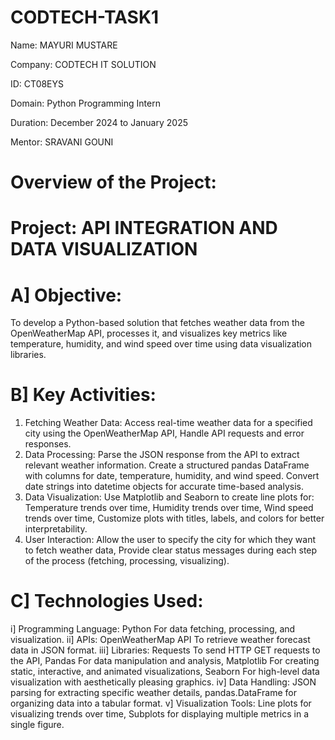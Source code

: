 # CODTECH-TASK1

Name: MAYURI MUSTARE

Company: CODTECH IT SOLUTION

ID: CT08EYS

Domain: Python Programming Intern

Duration: December 2024 to January 2025

Mentor: SRAVANI GOUNI

# Overview of the Project:
# Project: API INTEGRATION AND DATA VISUALIZATION

# A] Objective:
To develop a Python-based solution that fetches weather data from the OpenWeatherMap API, processes it, and visualizes key metrics like temperature, humidity, and wind speed over time using data visualization libraries.

# B] Key Activities:
1. Fetching Weather Data: Access real-time weather data for a specified city using the OpenWeatherMap API, Handle API requests and error responses.
2. Data Processing: Parse the JSON response from the API to extract relevant weather information. Create a structured pandas DataFrame with columns for date, temperature, humidity, and wind speed. Convert date strings into datetime objects for accurate time-based analysis.
3. Data Visualization: Use Matplotlib and Seaborn to create line plots for: Temperature trends over time, Humidity trends over time, Wind speed trends over time, Customize plots with titles, labels, and colors for better interpretability.
4. User Interaction: Allow the user to specify the city for which they want to fetch weather data, Provide clear status messages during each step of the process (fetching, processing, visualizing).

# C] Technologies Used:
i] Programming Language: Python For data fetching, processing, and visualization.
ii] APIs: OpenWeatherMap API To retrieve weather forecast data in JSON format.
iii] Libraries: Requests To send HTTP GET requests to the API, Pandas For data manipulation and analysis, Matplotlib For creating static, interactive, and animated visualizations, Seaborn For high-level data visualization with aesthetically pleasing graphics.
iv] Data Handling: JSON parsing for extracting specific weather details, pandas.DataFrame for organizing data into a tabular format.
v] Visualization Tools: Line plots for visualizing trends over time, Subplots for displaying multiple metrics in a single figure.

